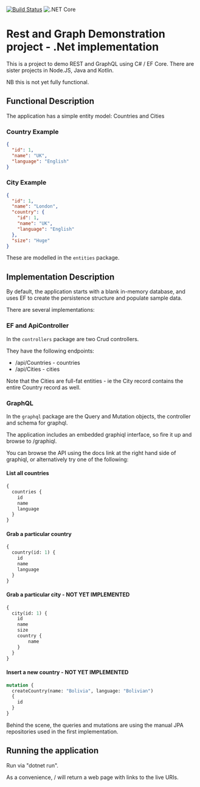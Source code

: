 [![Build Status](https://travis-ci.com/divisiblebyzero-uk/rest-and-graph.net.svg?branch=master)](https://travis-ci.com/divisiblebyzero-uk/rest-and-graph.net) ![.NET Core](https://github.com/divisiblebyzero-uk/rest-and-graph.net/workflows/.NET%20Core/badge.svg)
# Rest and Graph Demonstration project - .Net implementation

This is a project to demo REST and GraphQL using C# / EF Core. There are sister projects in Node.JS, Java and Kotlin.

NB this is not yet fully functional.

## Functional Description

The application has a simple entity model: Countries and Cities

### Country Example
```json
{
  "id": 1,
  "name": "UK",
  "language": "English"
}
```

### City Example
```json
{
  "id": 1,
  "name": "London",
  "country": {
    "id": 1,
    "name": "UK",
    "language": "English"
  },
  "size": "Huge"
}
```

These are modelled in the `entities` package.

## Implementation Description

By default, the application starts with a blank in-memory database, and uses EF to create the persistence structure and populate sample data.

There are several implementations:

### EF and ApiController

In the `controllers` package are two Crud controllers.

They have the following endpoints:
* /api/Countries - countries
* /api/Cities - cities

Note that the Cities are full-fat entities - ie the City record contains the entire Country record as well.

### GraphQL

In the `graphql` package are the Query and Mutation objects, the controller and schema for graphql.

The application includes an embedded graphiql interface, so fire it up and browse to /graphiql.

You can browse the API using the docs link at the right hand side of graphiql, or alternatively try one of the following:

#### List all countries
```graphql
{
  countries {
    id
    name
    language
  }
}
```

#### Grab a particular country
```graphql
{
  country(id: 1) {
    id
    name
    language
  }
}
```

#### Grab a particular city - NOT YET IMPLEMENTED
```graphql
{
  city(id: 1) {
    id
    name
    size
    country {
        name
    }       
  }
}
```


#### Insert a new country - NOT YET IMPLEMENTED
```graphql
mutation {
  createCountry(name: "Bolivia", language: "Bolivian")
  {
    id
  }
}
```

Behind the scene, the queries and mutations are using the manual JPA repositories used in the first implementation.

## Running the application

Run via "dotnet run".

As a convenience, / will return a web page with links to the live URIs.

